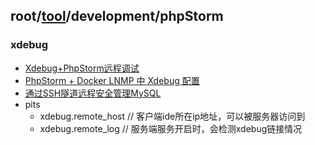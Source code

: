 ## root/[tool](../README.md)/development/phpStorm
### xdebug
* [Xdebug+PhpStorm远程调试](https://www.jianshu.com/p/117c39764736)
* [PhpStorm + Docker LNMP 中 Xdebug 配置](https://www.jianshu.com/p/c40a27129aca)
* [通过SSH隧道远程安全管理MySQL](https://www.centos.bz/2016/10/securely-administer-mysql-with-an-ssh-tunnel/)
* pits
  * xdebug.remote_host // 客户端ide所在ip地址，可以被服务器访问到
  * xdebug.remote_log  // 服务端服务开启时，会检测xdebug链接情况